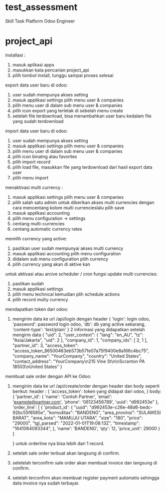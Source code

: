 # test_assessment
Skill Task Platform Odoo Engineer

# project_api
installasi : 
1. masuk aplikasi apps
2. masukkan kata pencarian project_api
3. pilih tombol install, tunggu sampai proses selesai

export data user baru di odoo:
1. user sudah mempunya akses setting
2. masuk applikasi settings pilih menu user & companies
3. pilih menu user di dalam sub menu user & companies
4. pilih icon export yang terletak di sebelah menu create
5. setelah file terdownload, bisa menambahkan user baru kedalam file yang sudah terdownload

import data user baru di odoo:
1. user sudah mempunya akses setting
2. masuk applikasi settings pilih menu user & companies
3. pilih menu user di dalam sub menu user & companies
4. pilih icon binatng atau favorites
5. pilih import record
6. pilih load file, masukkan file yang terdownload dari hasil export data user
7. pilih menu import

menaktivasi multi currency : 
1. masuk applikasi settings pilih menu user & companies
2. pilih salah satu admin untuk diberikan akses multi currencies dengan cara mencentang kolom multi currencieslalu pilih save
3. masuk applikasi accounting
4. pilih menu configuration -> settings
5. centang multi-currencies
6. centang automatic currency rates
 
 memilih currency yang active:
 1. pastikan user sudah mempunyai akses multi currency
 2. masuk applikasi accounting pilih menu configuration
 3. didalam sub menu configuration pilih currency
 4. pilih currency yang akan di aktive kan

 untuk aktivasi atau arcive scheduler / cron fungsi update multi currencies:
 1. pastikan sudah 
 1. masuk applikasi settings
 2. pilih menu technical kemudian plih schedule actions
 3. pilih record multy currency

mendapatkan token dari odoo:
1. mengirim data ke url /api/login dengan header 
    {
        'login': login odoo,
        'password': password login odoo,
        'db': db yang active sekarang,
        'content-type': 'text/plain'
    }
2 informasi yang didapatkan setelah mengirm data
{
    "uid": 2,
    "user_context": {
        "lang": "en_AU",
        "tz": "Asia/Jakarta",
        "uid": 2
    },
    "company_id": 1,
    "company_ids": [
        2,
        1
    ],
    "partner_id": 3,
    "access_token": "access_token_86500463eb573b57fe07a75f9400e8a166c4bc75",
    "company_name": "YourCompany",
    "country": "United States",
    "contact_address": "YourCompany\n215 Vine St\n\nScranton PA 18503\nUnited States"
}

membuat sale order dengan API ke Odoo:
1. mengirim data ke url /api/create/order dengan header dan body seperti berikut:
    header :
    {
        'access_token': token yang didapat dari odoo,
    }
    body: 
    {
        'partner_id': {
            'name': 'Contoh Partner',
            'email': 'example@partner.com',
            'phone': '08123456789',
            'uuid': "d992453e"
        },
        'order_line': [
            {
                'product_id': {
                    "uuid": "d992453e-c26e-48d6-bedc-92bc55f8585e",
                    "komoditas": "BANDENG",
                    "area_provinsi": "SULAWESI BARAT",
                    "area_kota": "MAMUJU UTARA",
                    "size": "180",
                    "price": "29000",
                    "tgl_parsed": "2022-01-01T19:08:13Z",
                    "timestamp": "1641064093344",
                },
                'name': 'BANDENG',
                'qty': 12,
                'price_unit': 29000
            }
        ]

    }
    untuk orderline nya bisa lebih dari 1 record.
2. setelah sale order terbuat akan langsung di confirm.
3. seletelah terconfirm sale order akan membuat invoice dan langsung di confirm.
4. setelah terconfirm akan membuat register payment automatis sehingga data invoice nya sudah terbayar.
